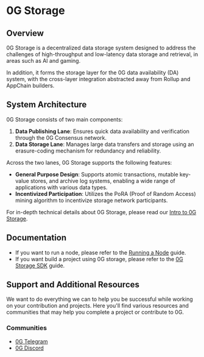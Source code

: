 # 0G Storage

## Overview

0G Storage is a decentralized data storage system designed to address the challenges of high-throughput and low-latency data storage and retrieval, in areas such as AI and gaming. 

In addition, it forms the storage layer for the 0G data availability (DA) system, with the cross-layer integration abstracted away from Rollup and AppChain builders.

## System Architecture

0G Storage consists of two main components:

1. **Data Publishing Lane**: Ensures quick data availability and verification through the 0G Consensus network.
2. **Data Storage Lane**: Manages large data transfers and storage using an erasure-coding mechanism for redundancy and reliability.

Across the two lanes, 0G Storage supports the following features:

* **General Purpose Design**: Supports atomic transactions, mutable key-value stores, and archive log systems, enabling a wide range of applications with various data types.
* **Incentivized Participation**: Utilizes the PoRA (Proof of Random Access) mining algorithm to incentivize storage network participants.

For in-depth technical details about 0G Storage, please read our [Intro to 0G Storage](https://docs.0g.ai/og-storage).

## Documentation

- If you want to run a node, please refer to the [Running a Node](https://docs.0g.ai/run-a-node/storage-node) guide.
- If you want build a project using 0G storage, please refer to the [0G Storage SDK](https://docs.0g.ai/build-with-0g/storage-sdk) guide.

## Support and Additional Resources
We want to do everything we can to help you be successful while working on your contribution and projects. Here you'll find various resources and communities that may help you complete a project or contribute to 0G. 

### Communities
- [0G Telegram](https://t.me/web3_0glabs)
- [0G Discord](https://discord.com/invite/0glabs)
